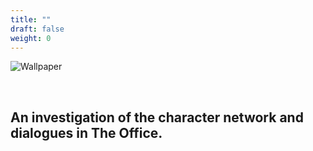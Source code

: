 ```yaml
---
title: ""
draft: false
weight: 0
---
```


![Wallpaper](/img/Wallpaper.png)

<br>

## An investigation of the character network and dialogues in The Office.